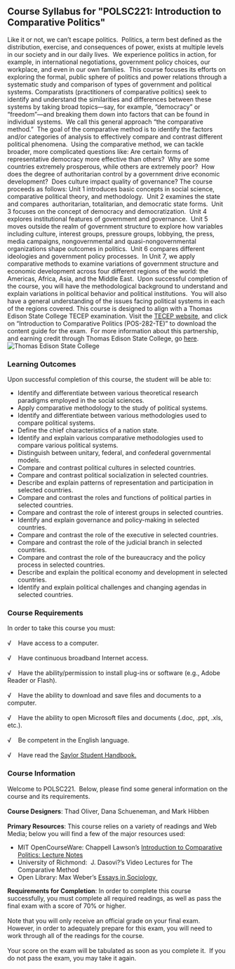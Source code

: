 Course Syllabus for "POLSC221: Introduction to Comparative Politics"
--------------------------------------------------------------------

Like it or not, we can’t escape politics.  Politics, a term best defined
as the distribution, exercise, and consequences of power, exists at
multiple levels in our society and in our daily lives.  We experience
politics in action, for example, in international negotiations,
government policy choices, our workplace, and even in our own families. 
This course focuses its efforts on exploring the formal, public sphere
of politics and power relations through a systematic study and
comparison of types of government and political systems. Comparatists
(practitioners of comparative politics) seek to identify and understand
the similarities and differences between these systems by taking broad
topics—say, for example, “democracy” or “freedom”—and breaking them down
into factors that can be found in individual systems.  We call this
general approach “the comparative method.”  The goal of the comparative
method is to identify the factors and/or categories of analysis to
effectively compare and contrast different political phenomena.  Using
the comparative method, we can tackle broader, more complicated
questions like: Are certain forms of representative democracy more
effective than others?  Why are some countries extremely prosperous,
while others are extremely poor?  How does the degree of authoritarian
control by a government drive economic development?  Does culture impact
quality of governance? The course proceeds as follows: Unit 1 introduces
basic concepts in social science, comparative political theory, and
methodology.  Unit 2 examines the state and compares  authoritarian,
totalitarian, and democratic state forms.  Unit 3 focuses on the concept
of democracy and democratization.  Unit 4 explores institutional
features of government and governance.  Unit 5 moves outside the realm
of government structure to explore how variables including culture,
interest groups, pressure groups, lobbying, the press, media campaigns,
nongovernmental and quasi-nongovernmental organizations shape outcomes
in politics.  Unit 6 compares different ideologies and government policy
processes.  In Unit 7, we apply comparative methods to examine
variations of government structure and economic development across four
different regions of the world: the Americas, Africa, Asia, and the
Middle East.  Upon successful completion of the course, you will have
the methodological background to understand and explain variations in
political behavior and political institutions.  You will also have a
general understanding of the issues facing political systems in each of
the regions covered. This course is designed to align with a Thomas
Edison State College TECEP examination. Visit the [TECEP
website](http://www2.tesc.edu/listalltecep.php), and click on
“Introduction to Comparative Politics (POS-282-TE)” to download the
content guide for the exam.  For more information about this
partnership, and earning credit through Thomas Edison State College,
go [here](http://www.saylor.org/student-credit-pathways/thomas-edison-state-college/).
![Thomas Edison State
College](http://www.saylor.org/site/wp-content/uploads/2013/02/TESC-Logo-Small.png "Thomas Edison State College")

### Learning Outcomes

Upon successful completion of this course, the student will be able to:

-   Identify and differentiate between various theoretical research
    paradigms employed in the social sciences.
-   Apply comparative methodology to the study of political systems.
-   Identify and differentiate between various methodologies used to
    compare political systems.
-   Define the chief characteristics of a nation state.
-   Identify and explain various comparative methodologies used to
    compare various political systems.
-   Distinguish between unitary, federal, and confederal governmental
    models.
-   Compare and contrast political cultures in selected countries.
-   Compare and contrast political socialization in selected countries.
-   Describe and explain patterns of representation and participation in
    selected countries.
-   Compare and contrast the roles and functions of political parties in
    selected countries.
-   Compare and contrast the role of interest groups in selected
    countries.
-   Identify and explain governance and policy-making in selected
    countries.
-   Compare and contrast the role of the executive in selected
    countries.
-   Compare and contrast the role of the judicial branch in selected
    countries.
-   Compare and contrast the role of the bureaucracy and the policy
    process in selected countries.
-   Describe and explain the political economy and development in
    selected countries.
-   Identify and explain political challenges and changing agendas in
    selected countries.

### Course Requirements

In order to take this course you must:  
    
 √    Have access to a computer.  
    
 √    Have continuous broadband Internet access.  
    
 √    Have the ability/permission to install plug-ins or software (e.g.,
Adobe Reader or Flash).  
    
 √    Have the ability to download and save files and documents to a
computer.  
    
 √    Have the ability to open Microsoft files and documents (.doc,
.ppt, .xls, etc.).  
    
 √    Be competent in the English language.  
    
 √    Have read the [Saylor Student
Handbook.](http://www.saylor.org/site/wp-content/uploads/2012/05/Saylor-StudentHandbook.pdf)

### Course Information

Welcome to POLSC221.  Below, please find some general information on the
course and its requirements.  
    
 **Course Designers**: Thad Oliver, Dana Schueneman, and Mark Hibben  
    
 **Primary Resources**: This course relies on a variety of readings and
Web Media; below you will find a few of the major resources used:

-   MIT OpenCourseWare: Chappell Lawson’s [Introduction to Comparative
    Politics: Lecture
    Notes](http://ocw.mit.edu/courses/political-science/17-50-introduction-to-comparative-politics-fall-2006/lecture-notes/)
-   University of Richmond:  J. Dasovi?’s Video Lectures for The
    Comparative Method
-   Open Library: Max Weber’s [Essays in
    Sociology ](http://openlibrary.org/books/OL6498314M/From_Max_Weber_Essays_in_sociology.)

**Requirements for Completion**: In order to complete this course
successfully, you must complete all required readings, as well as pass
the final exam with a score of 70% or higher.  
    
 Note that you will only receive an official grade on your final exam. 
However, in order to adequately prepare for this exam, you will need to
work through all of the readings for the course.  
    
 Your score on the exam will be tabulated as soon as you complete it. 
If you do not pass the exam, you may take it again.  
    

